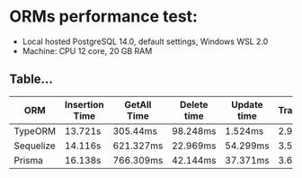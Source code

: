# ORMs performance test:


- Local hosted PostgreSQL 14.0, default settings, Windows WSL 2.0
- Machine: CPU 12 core, 20 GB RAM
## Table... 
| ORM  | Insertion Time | GetAll Time | Delete time | Update time | Transaction | Query |
| ------------- | ------------- | ------------- | ------------- | ------------- | ------------- | ------------- |
| TypeORM  | 13.721s | 305.44ms | 98.248ms | 1.524ms | 2.939s | 505.046ms |
| Sequelize| 14.116s | 621.327ms | 22.969ms | 54.299ms | 3.592s | 4.784s |
| Prisma | 16.138s | 766.309ms | 42.144ms | 37.371ms | 3.616s | 1.634s |


